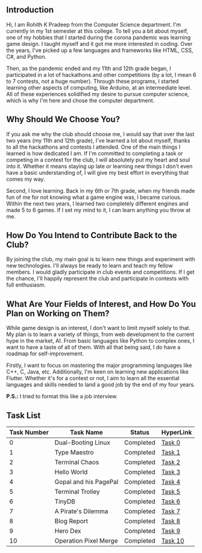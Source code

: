 ## Introduction

Hi, I am Rohith K Pradeep from the Computer Science department. I'm currently in my 1st semester at this college. To tell you a bit about myself, one of my hobbies that I started during the corona pandemic was learning game design. I taught myself and it got me more interested in coding. Over the years, I've picked up a few languages and frameworks like HTML, CSS, C#, and Python.

Then, as the pandemic ended and my 11th and 12th grade began, I participated in a lot of hackathons and other competitions (by a lot, I mean 6 to 7 contests, not a huge number). Through these programs, I started learning other aspects of computing, like Arduino, at an intermediate level. All of these experiences solidified my desire to pursue computer science, which is why I'm here and chose the computer department.

## Why Should We Choose You?

If you ask me why the club should choose me, I would say that over the last two years (my 11th and 12th grade), I've learned a lot about myself, thanks to all the hackathons and contests I attended. One of the main things I learned is how dedicated I am. If I'm committed to completing a task or competing in a contest for the club, I will absolutely put my heart and soul into it. Whether it means staying up late or learning new things I don't even have a basic understanding of, I will give my best effort in everything that comes my way.

Second, I love learning. Back in my 6th or 7th grade, when my friends made fun of me for not knowing what a game engine was, I became curious. Within the next two years, I learned two completely different engines and made 5 to 6 games. If I set my mind to it, I can learn anything you throw at me.

## How Do You Intend to Contribute Back to the Club?

By joining the club, my main goal is to learn new things and experiment with new technologies. I'll always be ready to learn and teach my fellow members. I would gladly participate in club events and competitions. If I get the chance, I'll happily represent the club and participate in contests with full enthusiasm.

## What Are Your Fields of Interest, and How Do You Plan on Working on Them?

While game design is an interest, I don't want to limit myself solely to that. My plan is to learn a variety of things, from web development to the current hype in the market, AI. From basic languages like Python to complex ones, I want to have a taste of all of them. With all that being said, I do have a roadmap for self-improvement.

Firstly, I want to focus on mastering the major programming languages like C++, C, Java, etc. Additionally, I'm keen on learning new applications like Flutter. Whether it's for a contest or not, I aim to learn all the essential languages and skills needed to land a good job by the end of my four years.

**P.S.:** I tried to format this like a job interview.


## Task List

| Task Number | Task Name               | Status    | HyperLink            |
|-------------|-------------------------|-----------|----------------------|
| 0           | Dual-Booting Linux      | Completed | [Task 0](./Tsk0)     |
| 1           | Type Maestro            | Completed | [Task 1](./Tsk1)     |
| 2           | Terminal Chaos          | Completed | [Task 2](./Tsk2)     |
| 3           | Hello World             | Completed | [Task 3](./Tsk3)     |
| 4           | Gopal and his PagePal   | Completed | [Task 4](./Tsk4)     |
| 5           | Terminal Trolley        | Completed | [Task 5](./Tsk5)     |
| 6           | TinyDB                  | Completed | [Task 6](./Tsk6)     |
| 7           | A Pirate's Dilemma      | Completed | [Task 7](./Tsk7)     |
| 8           | Blog Report             | Completed | [Task 8](./Tsk8)     |
| 9           | Hero Dex                | Completed | [Task 9](./Tsk9)     |
| 10          | Operation Pixel Merge   | Completed | [Task 10](./Tsk10)   |
